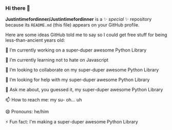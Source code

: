 ### Hi there 👋


**Justintimefordinner/Justintimefordinner** is a ✨ _special_ ✨ repository because its `README.md` (this file) appears on your GitHub profile.

Here are some ideas GitHub told me to say so I could get free stuff for being less-than-ancient years old:

🔭 I’m currently working on a super-duper awesome Python Library

🌱 I’m currently learning not to hate on Javascript

👯 I’m looking to collaborate on my super-duper awesome Python Library

🤔 I’m looking for help with my super-duper awesome Python Library

💬 Ask me about, you guessed it, my super-duper awesome Python Library

📫 How to reach me: my su- oh... uh

😄 Pronouns: he/him

⚡ Fun fact: I'm making a super-duper awesome Python Library

